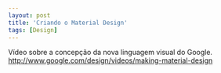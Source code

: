 ```yaml
---
layout: post
title: 'Criando o Material Design'
tags: [Design]
---
```


Vídeo sobre a concepção da nova linguagem visual do Google.<br>
<http://www.google.com/design/videos/making-material-design>
